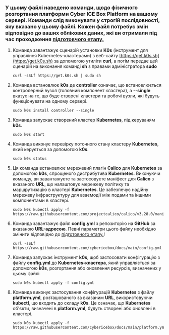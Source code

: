 ### У цьому файлі наведено команди, щодо фізичного розгортання платформи Cyber ICE Box Platform на вашому сервері. Команди слід виконувати **у строгій послідовності**, яку вказано у цьому файлі. Кожен файл потребує змін відповідно до ваших облікових даних, які ви отримали під час проходження [підготовчого етапу.](https://github.com/cybericebox/docs/blob/main/README.md)


1. Команда завантажує сценарій установки **K0s** (інструмент для управління Kubernetes-кластерами) з веб-сайту [https://get.k0s.sh](https://get.k0s.sh) за допомогою утиліти **curl**, а потім передає цей сценарій на виконання команді **sh** з правами адміністратора **sudo**
   
       curl -sSLf https://get.k0s.sh | sudo sh
2. Команда встановлює **k0s** де **controller** означає, що встановлюється контролерний вузол (головний компонент кластера), а **--single** вказує на те, що буде створені кластери та робочі вузли, які будуть функціонувати на одному сервері.

       sudo k0s install controller --single
3. Команда запускає створений кластер **Kubernetes**, під керуваням **k0s**.

       sudo k0s start
4. Команда виконує перевірку поточного стану кластеру **Kubernetes**, який керується за допомогою **k0s**.
   
       sudo k0s status
5. Ця команда встановлює мережевий плагін **Calico** для **Kubernetes** за допомогою **k0s**, спрощеного дистрибутива **Kubernetes**. Виконуючи команду, ви завантажуєте та застосовуєте маніфест для **Calico** з вказаного **URL**, що налаштовує мережеву політику та маршрутизацію в кластері **Kubernetes**. Це забезпечує надійну мережеву інфраструктуру для взаємодії між подами та іншими компонентами в кластері.
   
       sudo k0s kubectl apply -f https://raw.githubusercontent.com/projectcalico/calico/v3.28.0/manifests/calico.yaml
6. Команда завантажує файл **config.yml** з репозиторію на **GitHub** за вказаною **URL-адресою**. Певні параметри цього файлу необхідно змінити відповідно дo [підготовчого етапу.](https://github.com/cybericebox/docs/blob/main/README.md)!
   
       curl -sSLf https://raw.githubusercontent.com/cybericebox/docs/main/config.yml
7. Команда запускає інструмент **k0s**, щоб застосовати конфігурацію з файлу **config.yml** до **Kubernetes-кластера**, який управляється за допомогою **k0s**, розгортання або оновлення ресурсів, визначених у цьому файлі

       sudo k0s kubectl apply -f config.yml
8. Команда виконує застосування конфігурацій **Kubernetes** з файлу **platform.yml**, розташованого за вказаним **URL**, використовуючи **kubectl**, що входить до складу **k0s**. Це означає, що **Kubernetes** об'єкти, визначені в **platform.yml**, будуть створені або оновлені в кластері.

       sudo k0s kubectl apply -f https://raw.githubusercontent.com/cybericebox/docs/main/platform.yml

  
